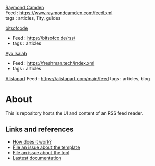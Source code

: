 [Raymond Camden](https://www.raymondcamden.com)  
Feed :  https://www.raymondcamden.com/feed.xml   
tags : articles, 11ty, guides

[bitsofcode](https://bitsofco.de)
- Feed : https://bitsofco.de/rss/
- tags : articles

[Ayo Isaiah](https://freshman.tech)
- Feed : https://freshman.tech/index.xml
- tags : articles

[Alistapart](https://alistapart.com)
Feed : https://alistapart.com/main/feed
tags : articles, blog





# About

This is repository hosts the UI and content of an RSS feed reader.

## Links and references

- [How does it work?](https://github.com/osmoscraft/osmosfeed#osmosfeed)
- [File an issue about the template](https://github.com/osmoscraft/osmosfeed-template)
- [File an issue about the tool](https://github.com/osmoscraft/osmosfeed)
- [Lastest documentation](https://github.com/osmoscraft/osmosfeed)
